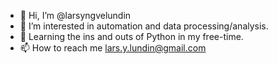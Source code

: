 - 👋 Hi, I’m @larsyngvelundin
- 👀 I’m interested in automation and data processing/analysis.
- 🌱 Learning the ins and outs of Python in my free-time.
- 📫 How to reach me lars.y.lundin@gmail.com
